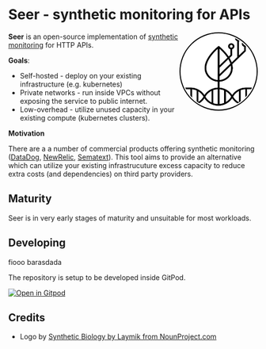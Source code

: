 # Seer - synthetic monitoring for APIs

<img src="./assets/logo.png" align="right" style="border:2px solid black; border-radius: 50%; padding: 2px"
     alt="Synthetic Biology by Laymik from NounProject.com" width="150" height="150">

**Seer** is an open-source implementation of [synthetic monitoring](https://en.wikipedia.org/wiki/Synthetic_monitoring) for HTTP APIs.

**Goals**:

- Self-hosted - deploy on your existing infrastructure (e.g. kubernetes)
- Private networks - run inside VPCs without exposing the service to public internet.
- Low-overhead - utilize unused capacity in your existing compute (kubernetes clusters).

**Motivation**

There are a a number of commercial products offering synthetic monitoring ([DataDog](https://docs.datadoghq.com/synthetics/), [NewRelic](https://docs.newrelic.com/docs/synthetics/synthetic-monitoring/getting-started/get-started-synthetic-monitoring/), [Sematext](https://sematext.com/synthetic-monitoring/)). This tool aims to provide an alternative which can utilize your existing infrastrucuture excess capacity to reduce extra costs (and dependencies) on third party providers.

## Maturity

Seer is in very early stages of maturity and unsuitable for most workloads.

## Developing

fiooo
barasdada


The repository is setup to be developed inside GitPod.

[![Open in Gitpod](https://gitpod.io/button/open-in-gitpod.svg)](https://gitpod.io/#https://github.com/easyCZ/seer)

## Credits

- Logo by [Synthetic Biology by Laymik from NounProject.com](https://thenounproject.com/icon/synthetic-biology-4116522/)


